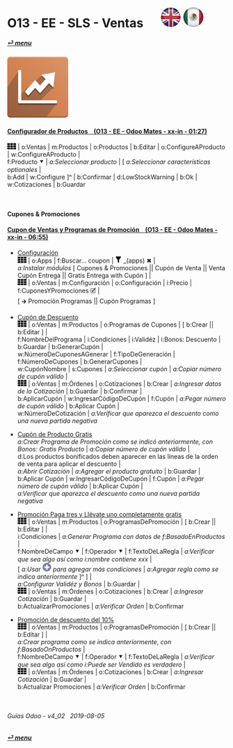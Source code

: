 # O13 - EE - SLS - Ventas &nbsp;&nbsp;&nbsp;&nbsp; [![en-uk](/doc/img/en-uk_flag_button_small.png)](/en-uk/o13/ee/sls/en-uk-o13-ee-sls-sales-guides.md) [ ![es-mx](/doc/img/es-mx_flag_button_small.png)](/es-mx/o13/ee/sls/es-mx-o13-ee-sls-sales-guides.md)
#### [_&#x23CE; menu_](/es-mx/o13/ee/es-mx-o13-ee-guides-menu.md "Regresar al menúu de EE")  
### ![sls](/doc/img/sale.png)

#### [Configurador de Productos &nbsp;&nbsp; (O13 - EE - Odoo Mates - xx-in - 01:27)](https://youtube.com/embed/W9Ncu2mwqHQ?autoplay=1&start=0&end=0&rel=0)
![apps](/doc/img/apps.png) | o:Ventas | m:Productos | o:Productos | b:Editar | o:ConfigureAProducto | w:ConfigureAProducto |  
f:Producto &#x2BC6; | _a:Seleccionar producto_ | \[ _a:Seleccionar características optionales_ |  
b:Add | w:Configure \]&#x207F; | b:Confirmar | d:LowStockWarning | b:Ok | w:Cotizaciones | b:Guardar  

<br>

#### Cupones & Promociones

#### [Cupon de Ventas y Programas de Promoción &nbsp;&nbsp; (O13 - EE - Odoo Mates - xx-in - 06:55)](https://youtube.com/embed/JF5JYktZV3E?autoplay=1&start=0&end=0&rel=0&nocount)

- [Configuración](https://youtube.com/embed/JF5JYktZV3E?autoplay=1&start=0&end=31&rel=0)  
  ![apps](/doc/img/apps.png) | o:Apps | f:Buscar... coupon | ![filter](/doc/img/filter.png) _(apps) &#x2716; |  
  _a:Instalar módulos_ \[ Cupones & Promociones || Cupón de Venta || Venta Cupón Entrega || Gratis Entrega with Cupón \] |  
  ![apps](/doc/img/apps.png) | o:Ventas | m:Configuración | o:Configuración | i:Precio | f:CuponesYPromociones &#x1F5F9; |  
  \[ &#x1F872; Promoción Programas || Cupón Programas \]  

- [Cupón de Descuento](https://youtube.com/embed/JF5JYktZV3E?autoplay=1&start=31&end=127&rel=0)  
  ![apps](/doc/img/apps.png) | o:Ventas | m:Productos | o:Programas de Cupones | \[ b:Crear || b:Editar \] |  
  f:NombreDelPrograma | i:Condiciones | i:Validéz | i:Bonos: Descuento | b:Guardar | b:GenerarCupón |  
  w:NúmeroDeCuponesAGenerar | f:TipoDeGeneración | f:NúmeroDeCupones | b:GenerarCupones |  
  w:CupónNombre | s:Cupones | _a:Seleccionar cupón_ | _a:Copiar número de cupón válido_ |  
  ![apps](/doc/img/apps.png) | o:Ventas | m:Órdenes | o:Cotizaciones | b:Crear | _a:Ingresar datos de la Cotización_ | b:Guardar | b:Confirmar |  
  b:AplicarCupón | w:IngresarCódigoDeCupón | f:Cupón | _a:Pegar número de cupón válido_ | b:Aplicar Cupón |  
  w:NúmeroDeCotización | _a:Verificar que aparezca el descuento como una nueva partida negativa_  

- [Cupón de Producto Gratis](https://youtube.com/embed/JF5JYktZV3E?autoplay=1&start=127&end=228&rel=0)  
  _a:Crear Programa de Promoción como se indicó anteriormente, con Bonos: Gratis Producto_ | _a:Copiar número de cupón válido_ |  
  d:Los productos bonificados deben aparecer en las líneas de la orden de venta para aplicar el descuento |  
  _a:Abrir Cotización_ | _a:Agregar el producto gratuito_ | b:Guardar |  
  b:Aplicar Cupón | w:IngresarCódigoDeCupón | f:Cupón | _a:Pegar número de cupón válido_ | b:Aplicar Cupón |  
  _a:Verificar que aparezca el descuento como una nueva partida negativa_  

- [Promoción Paga tres y Llévate uno completamente gratis](https://youtube.com/embed/JF5JYktZV3E?autoplay=1&start=228&end=320&rel=0)  
  ![apps](/doc/img/apps.png) | o:Ventas | m:Productos | o:ProgramasDePromoción | \[ b:Crear || b:Editar \] |  
  i:Condiciones | _a:Generar Programa con datos de f:BasadoEnProductos_ |  
  f:NombreDeCampo &#x2BC6; | f:Operador &#x2BC6; | f:TextoDeLaRegla | _a:Verificar que sea algo así como i:nombre contiene xxx_ |  
  \[ _a:Usar ![add](/doc/img/button_add.png) para agregar más condiciones_ | _a:Agregar regla como se indica anteriormente_ ]&#x207F; \] |  
  _a:Configurar Validéz y Bonos_ | b:Guardar |  
  ![apps](/doc/img/apps.png) | o:Ventas | m:Órdenes | o:Cotizaciones | b:Crear | _a:Ingresar Cotización_ | b:Guardar |  
  b:ActualizarPromociones | _a:Verificar Orden_ | b:Confirmar  

- [Promoción de descuento del 10%](https://youtube.com/embed/JF5JYktZV3E?autoplay=1&start=320&end=0&rel=0)  
  ![apps](/doc/img/apps.png) | o:Ventas | m:Productos | o:ProgramasDePromoción | \[ b:Crear || b:Editar \] |  
  _a:Crear programa como se indica anteriormente, con f:BasadoOnProductos_ |  
  f:NombreDeCampo &#x2BC6; | f:Operador &#x2BC6; | f:TextoDeLaRegla | _a:Verificar que sea algo así como i:Puede ser Vendido es verdadero_ |  
  ![apps](/doc/img/apps.png) | o:Ventas | m:Órdenes | o:Cotizaciones | b:Crear | _a:Ingresar Cotización_ | b:Guardar |  
  b:Actualizar Promociones | _a:Verificar Orden_ | b:Confirmar   

<br>

###### Guías Odoo - v4_02 &nbsp; 2019-08-05  
**[_&#x23CE; menu_](/es-mx/o13/ee/es-mx-o13-ee-guides-menu.md)**  
